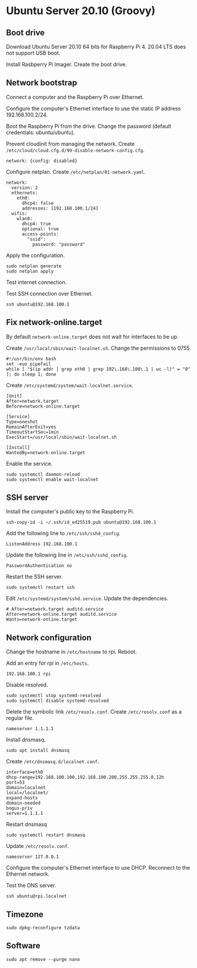 # Ubuntu Server 20.10 (Groovy)

## Boot drive

Download Ubuntu Server 20.10 64 bits for Raspberry Pi 4. 20.04 LTS does not support USB boot.

Install Rasbperry Pi Imager. Create the boot drive.

## Network bootstrap

Connect a computer and the Raspberry Pi over Ethernet.

Configure the computer's Ethernet interface to use the static IP address 192.168.100.2/24.

Boot the Raspberry Pi from the drive. Change the password (default credentials: ubuntu/ubuntu).

Prevent cloudinit from managing the network. Create `/etc/cloud/cloud.cfg.d/99-disable-network-config.cfg`.

    network: {config: disabled}

Configure netplan. Create `/etc/netplan/01-network.yaml`.

    network:
      version: 2
      ethernets:
        eth0:
          dhcp4: false
          addresses: [192.168.100.1/24]
      wifis:
        wlan0:
          dhcp4: true
          optional: true
          access-points:
            "ssid":
              password: "password"

Apply the configuration.

    sudo netplan generate
    sudo netplan apply

Test internet connection.

Test SSH connection over Ethernet.

    ssh ubuntu@192.168.100.1

## Fix network-online.target

By default `network-online.target` does not wait for interfaces to be up.

Create `/usr/local/sbin/wait-localnet.sh`. Change the permissions to 0755.

    #!/usr/bin/env bash
    set -euo pipefail
    while [ "$(ip addr | grep eth0 | grep 192\.168\.100\.1 | wc -l)" = "0" ]; do sleep 1; done

Create `/etc/systemd/system/wait-localnet.service`.

    [Unit]
    After=network.target
    Before=network-online.target

    [Service]
    Type=oneshot
    RemainAfterExit=yes
    TimeoutStartSec=1min
    ExecStart=/usr/local/sbin/wait-localnet.sh

    [Install]
    WantedBy=network-online.target

Enable the service.

    sudo systemctl daemon-reload
    sudo systemctl enable wait-localnet

## SSH server

Install the computer's public key to the Raspberry Pi.

    ssh-copy-id -i ~/.ssh/id_ed25519.pub ubuntu@192.168.100.1

Add the following line to `/etc/ssh/sshd_config`.

    ListenAddress 192.168.100.1

Update the following line in `/etc/ssh/sshd_config`.

    PasswordAuthentication no

Restart the SSH server.

    sudo systemctl restart ssh

Edit `/etc/systemd/system/sshd.service`. Update the dependencies.

    # After=network.target auditd.service
    After=network-online.target auditd.service
    Wants=network-online.target

## Network configuration

Change the hostname in `/etc/hostname` to rpi. Reboot.

Add an entry for rpi in `/etc/hosts`.

    192.168.100.1 rpi

Disable resolved.

    sudo systemctl stop systemd-resolved
    sudo systemctl disable systemd-resolved

Delete the symbolic link `/etc/resolv.conf`. Create `/etc/resolv.conf` as a regular file.

    nameserver 1.1.1.1

Install dnsmasq.

    sudo apt install dnsmasq

Create `/etc/dnsmasq.d/localnet.conf`.

    interface=eth0
    dhcp-range=192.168.100.100,192.168.100.200,255.255.255.0,12h
    port=53
    domain=localnet
    local=/localnet/
    expand-hosts
    domain-needed
    bogus-priv
    server=1.1.1.1

Restart dnsmasq

    sudo systemctl restart dnsmasq

Update `/etc/resolv.conf`.

    nameserver 127.0.0.1

Configure the computer's Ethernet interface to use DHCP. Reconnect to the Ethernet network.

Test the DNS server.

    ssh ubuntu@rpi.localnet

## Timezone

    sudo dpkg-reconfigure tzdata

## Software

    sudo apt remove --purge nano
